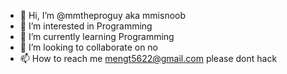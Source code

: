 - 👋 Hi, I’m @mmtheproguy aka mmisnoob
- 👀 I’m interested in Programming
- 🌱 I’m currently learning Programming
- 💞️ I’m looking to collaborate on no
- 📫 How to reach me mengt5622@gmail.com please dont hack

<!---
mmtheproguy/mmtheproguy is a ✨ special ✨ repository because its `README.md` (this file) appears on your GitHub profile.
You can click the Preview link to take a look at your changes.
--->
